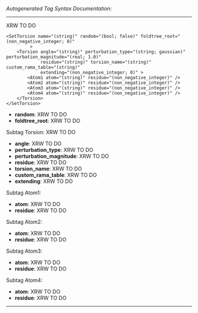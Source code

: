 _Autogenerated Tag Syntax Documentation:_

---
XRW TO DO

```
<SetTorsion name="(string)" random="(bool; false)" foldtree_root="(non_negative_integer; 0)"
         >
    <Torsion angle="(string)" perturbation_type="(string; gaussian)" perturbation_magnitude="(real; 1.0)"
             residue="(string)" torsion_name="(string)" custom_rama_table="(string)"
             extending="(non_negative_integer; 0)" >
        <Atom1 atom="(string)" residue="(non_negative_integer)" />
        <Atom2 atom="(string)" residue="(non_negative_integer)" />
        <Atom3 atom="(string)" residue="(non_negative_integer)" />
        <Atom4 atom="(string)" residue="(non_negative_integer)" />
    </Torsion>
</SetTorsion>
```

-   **random**: XRW TO DO
-   **foldtree_root**: XRW TO DO


Subtag Torsion:   XRW TO DO

-   **angle**: XRW TO DO
-   **perturbation_type**: XRW TO DO
-   **perturbation_magnitude**: XRW TO DO
-   **residue**: XRW TO DO
-   **torsion_name**: XRW TO DO
-   **custom_rama_table**: XRW TO DO
-   **extending**: XRW TO DO


Subtag Atom1:   

-   **atom**: XRW TO DO
-   **residue**: XRW TO DO

Subtag Atom2:   

-   **atom**: XRW TO DO
-   **residue**: XRW TO DO

Subtag Atom3:   

-   **atom**: XRW TO DO
-   **residue**: XRW TO DO

Subtag Atom4:   

-   **atom**: XRW TO DO
-   **residue**: XRW TO DO

---

